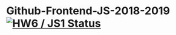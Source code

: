 # Github-Frontend-JS-2018-2019 [![HW6 / JS1 Status](https://travis-ci.org/AleksandrCherniavskiy/Github-Frontend-JS-2018-2019.svg?branch=master)](https://travis-ci.org/AleksandrCherniavskiy/Github-Frontend-JS-2018-2019)

